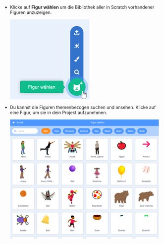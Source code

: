 + Klicke auf **Figur wählen** um die Bibliothek aller in Scratch vorhandener Figuren anzuzeigen.
    
    ![Screenshot](images/sprite-library.png)

+ Du kannst die Figuren themenbezogen suchen und ansehen. Klicke auf eine Figur, um sie in dein Projekt aufzunehmen.
    
    ![screenshot](images/sprite-choose.png)